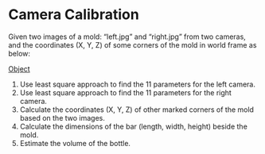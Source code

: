 # Camera Calibration
Given two images of a mold: “left.jpg” and “right.jpg” from two cameras, and the coordinates (X, Y, Z) of some corners of the mold in world frame as below:

[Object](\Figure)
1. Use least square approach to find the 11 parameters for the left camera.
2. Use least square approach to find the 11 parameters for the right camera.
3. Calculate the coordinates (X, Y, Z) of other marked corners of the mold based on the two images. 
4. Calculate the dimensions of the bar (length, width, height) beside the mold.
5. Estimate the volume of the bottle.